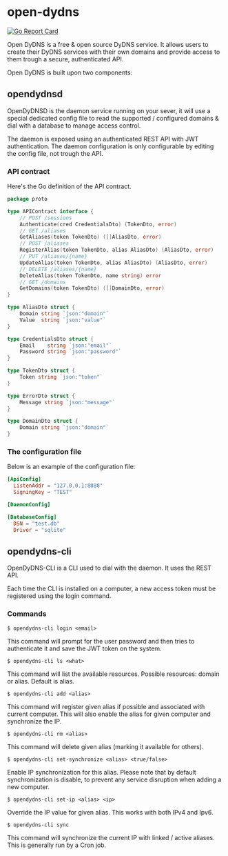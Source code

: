 # open-dydns

[![Go Report Card](https://goreportcard.com/badge/github.com/creekorful/open-dydns)](https://goreportcard.com/report/github.com/creekorful/open-dydns)

Open DyDNS is a free & open source DyDNS service.
It allows users to create their DyDNS services with their own domains and provide access
to them trough a secure, authenticated API.

Open DyDNS is built upon two components:

## opendydnsd

OpenDyDNSD is the daemon service running on your sever, it will use a special dedicated config file
to read the supported / configured domains & dial with a database to manage access control.

The daemon is exposed using an authenticated REST API with JWT authentication.
The daemon configuration is only configurable by editing the config file, not trough the API.

### API contract

Here's the Go definition of the API contract.

```go
package proto

type APIContract interface {
	// POST /sessions
	Authenticate(cred CredentialsDto) (TokenDto, error)
	// GET /aliases
	GetAliases(token TokenDto) ([]AliasDto, error)
	// POST /aliases
	RegisterAlias(token TokenDto, alias AliasDto) (AliasDto, error)
	// PUT /aliases/{name}
	UpdateAlias(token TokenDto, alias AliasDto) (AliasDto, error)
	// DELETE /aliases/{name}
	DeleteAlias(token TokenDto, name string) error
	// GET /domains
	GetDomains(token TokenDto) ([]DomainDto, error)
}

type AliasDto struct {
	Domain string `json:"domain"`
	Value  string `json:"value"`
}

type CredentialsDto struct {
	Email    string `json:"email"`
	Password string `json:"password"`
}

type TokenDto struct {
	Token string `json:"token"`
}

type ErrorDto struct {
	Message string `json:"message"`
}

type DomainDto struct {
	Domain string `json:"domain"`
}
```

### The configuration file

Below is an example of the configuration file:

```toml
[ApiConfig]
  ListenAddr = "127.0.0.1:8888"
  SigningKey = "TEST"

[DaemonConfig]

[DatabaseConfig]
  DSN = "test.db"
  Driver = "sqlite"
```

## opendydns-cli

OpenDyDNS-CLI is a CLI used to dial with the daemon. It uses the REST API.

Each time the CLI is installed on a computer, a new access token must be registered using the login command.

### Commands

```
$ opendydns-cli login <email>
```

This command will prompt for the user password and then tries to authenticate it and save the JWT token
on the system.

```
$ opendydns-cli ls <what>
```

This command will list the available resources.
Possible resources: domain or alias. Default is alias.

```
$ opendydns-cli add <alias>
```

This command will register given alias if possible and associated with current computer.
This will also enable the alias for given computer and synchronize the IP.

```
$ opendydns-cli rm <alias>
```

This command will delete given alias (marking it available for others).

```
$ opendydns-cli set-synchronize <alias> <true/false>
```

Enable IP synchronization for this alias.
Please note that by default synchronization is disable, to prevent any service disruption when adding a new computer.

```
$ opendydns-cli set-ip <alias> <ip>
```

Override the IP value for given alias. This works with both IPv4 and Ipv6.

```
$ opendydns-cli sync
```

This command will synchronize the current IP with linked / active aliases.
This is generally run by a Cron job.